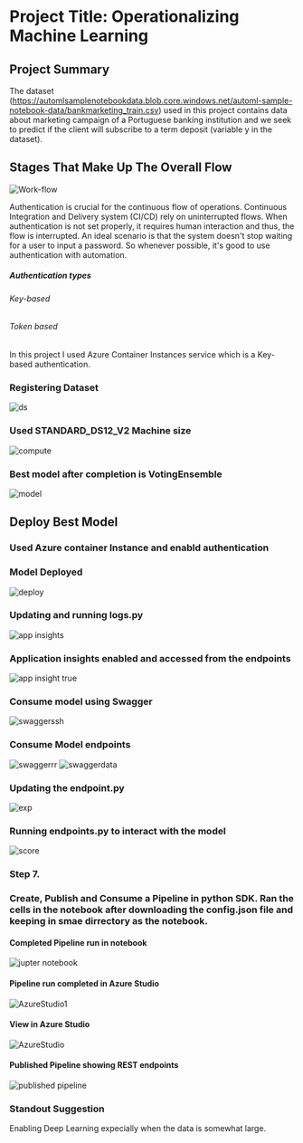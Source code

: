 # Project Title: Operationalizing Machine Learning


## Project Summary

The dataset (https://automlsamplenotebookdata.blob.core.windows.net/automl-sample-notebook-data/bankmarketing_train.csv) used in this project contains data about marketing campaign of a Portuguese banking institution and we seek to predict if the client will subscribe to a term deposit (variable y in the dataset).


## Stages That Make Up The Overall Flow
![Work-flow](https://user-images.githubusercontent.com/65784601/105206319-86108500-5b46-11eb-948e-5d21e3086e94.png)


Authentication is crucial for the continuous flow of operations. Continuous Integration and Delivery system (CI/CD) rely on uninterrupted flows. When authentication is not set properly, it requires human interaction and thus, the flow is interrupted. An ideal scenario is that the system doesn't stop waiting for a user to input a password. So whenever possible, it's good to use authentication with automation.
##### Authentication types
###### Key-based
###### Token based
In this project I used Azure Container Instances service which is a Key-based authentication.

### Registering Dataset

![ds](https://user-images.githubusercontent.com/65784601/105841054-534a0f00-5fd4-11eb-9f1b-61f5b61b95bd.png)




### Used STANDARD_DS12_V2 Machine size


![compute](https://user-images.githubusercontent.com/65784601/105841055-534a0f00-5fd4-11eb-9955-8485ce9e1781.png)



### Best model after completion is VotingEnsemble


![model](https://user-images.githubusercontent.com/65784601/105841121-6e1c8380-5fd4-11eb-9892-d56b0507d760.png)


## Deploy Best Model

### Used Azure container Instance and enabld authentication





### Model Deployed
![deploy](https://user-images.githubusercontent.com/65784601/105841154-7b397280-5fd4-11eb-9b1c-8aa18b961757.png)


### Updating and running logs.py
![app insights](https://user-images.githubusercontent.com/65784601/105841250-9ad09b00-5fd4-11eb-893b-28b919c091d5.png)

### Application insights enabled and accessed from the endpoints
![app insight true](https://user-images.githubusercontent.com/65784601/105841253-9c01c800-5fd4-11eb-90e9-1c606e4335d0.png)

###  Consume model using Swagger


![swaggerssh](https://user-images.githubusercontent.com/65784601/105841311-b0de5b80-5fd4-11eb-8afe-5793e361b5a0.png)

### Consume Model endpoints

![swaggerrr](https://user-images.githubusercontent.com/65784601/105841334-b8056980-5fd4-11eb-92ab-eecb671c4f1b.png)
![swaggerdata](https://user-images.githubusercontent.com/65784601/105841345-bd62b400-5fd4-11eb-8a75-c39c3bdff8ec.png)


### Updating the endpoint.py

![exp](https://user-images.githubusercontent.com/65784601/105842375-5ba34980-5fd6-11eb-8a88-0ed021a06a0f.png)


### Running endpoints.py to interact with the model
![score](https://user-images.githubusercontent.com/65784601/105842352-50e8b480-5fd6-11eb-83f9-217765a86575.png)
### Step 7.

### Create, Publish and Consume a Pipeline in python SDK. Ran the cells in the notebook after downloading the config.json file and keeping in smae dirrectory as the notebook.

#### Completed Pipeline run in notebook

![jupter notebook](https://user-images.githubusercontent.com/65784601/105216694-308ea500-5b53-11eb-82a2-606003a3aab6.png)

#### Pipeline run completed in Azure Studio
![AzureStudio1](https://user-images.githubusercontent.com/65784601/105216775-4dc37380-5b53-11eb-8e86-b207a3b0b7e9.png)

#### View in Azure Studio
![AzureStudio](https://user-images.githubusercontent.com/65784601/105216777-4dc37380-5b53-11eb-8529-fa6298fcaacd.png)
#### Published Pipeline showing REST endpoints
![published pipeline](https://user-images.githubusercontent.com/65784601/105218551-94b26880-5b55-11eb-8e92-48a0faf61e7f.png)


### Standout Suggestion

Enabling Deep Learning expecially when the data is somewhat large.

